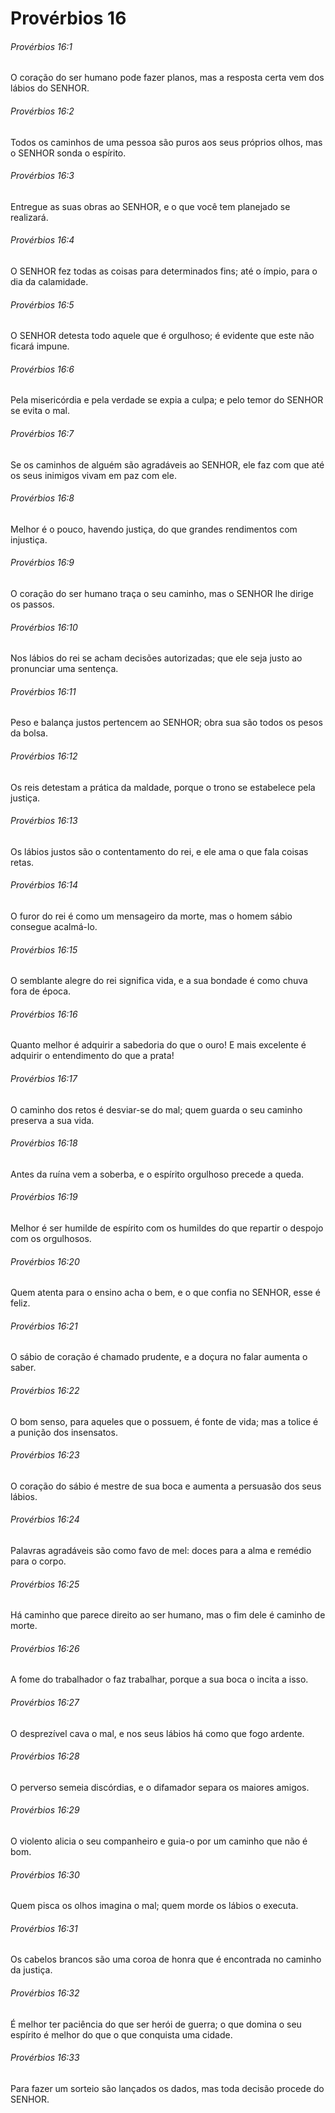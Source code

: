 # Provérbios 16

###### Provérbios 16:1

O coração do ser humano pode fazer planos, mas a resposta certa vem dos lábios do SENHOR.

###### Provérbios 16:2

Todos os caminhos de uma pessoa são puros aos seus próprios olhos, mas o SENHOR sonda o espírito.

###### Provérbios 16:3

Entregue as suas obras ao SENHOR, e o que você tem planejado se realizará.

###### Provérbios 16:4

O SENHOR fez todas as coisas para determinados fins; até o ímpio, para o dia da calamidade.

###### Provérbios 16:5

O SENHOR detesta todo aquele que é orgulhoso; é evidente que este não ficará impune.

###### Provérbios 16:6

Pela misericórdia e pela verdade se expia a culpa; e pelo temor do SENHOR se evita o mal.

###### Provérbios 16:7

Se os caminhos de alguém são agradáveis ao SENHOR, ele faz com que até os seus inimigos vivam em paz com ele.

###### Provérbios 16:8

Melhor é o pouco, havendo justiça, do que grandes rendimentos com injustiça.

###### Provérbios 16:9

O coração do ser humano traça o seu caminho, mas o SENHOR lhe dirige os passos.

###### Provérbios 16:10

Nos lábios do rei se acham decisões autorizadas; que ele seja justo ao pronunciar uma sentença.

###### Provérbios 16:11

Peso e balança justos pertencem ao SENHOR; obra sua são todos os pesos da bolsa.

###### Provérbios 16:12

Os reis detestam a prática da maldade, porque o trono se estabelece pela justiça.

###### Provérbios 16:13

Os lábios justos são o contentamento do rei, e ele ama o que fala coisas retas.

###### Provérbios 16:14

O furor do rei é como um mensageiro da morte, mas o homem sábio consegue acalmá-lo.

###### Provérbios 16:15

O semblante alegre do rei significa vida, e a sua bondade é como chuva fora de época.

###### Provérbios 16:16

Quanto melhor é adquirir a sabedoria do que o ouro! E mais excelente é adquirir o entendimento do que a prata!

###### Provérbios 16:17

O caminho dos retos é desviar-se do mal; quem guarda o seu caminho preserva a sua vida.

###### Provérbios 16:18

Antes da ruína vem a soberba, e o espírito orgulhoso precede a queda.

###### Provérbios 16:19

Melhor é ser humilde de espírito com os humildes do que repartir o despojo com os orgulhosos.

###### Provérbios 16:20

Quem atenta para o ensino acha o bem, e o que confia no SENHOR, esse é feliz.

###### Provérbios 16:21

O sábio de coração é chamado prudente, e a doçura no falar aumenta o saber.

###### Provérbios 16:22

O bom senso, para aqueles que o possuem, é fonte de vida; mas a tolice é a punição dos insensatos.

###### Provérbios 16:23

O coração do sábio é mestre de sua boca e aumenta a persuasão dos seus lábios.

###### Provérbios 16:24

Palavras agradáveis são como favo de mel: doces para a alma e remédio para o corpo.

###### Provérbios 16:25

Há caminho que parece direito ao ser humano, mas o fim dele é caminho de morte.

###### Provérbios 16:26

A fome do trabalhador o faz trabalhar, porque a sua boca o incita a isso.

###### Provérbios 16:27

O desprezível cava o mal, e nos seus lábios há como que fogo ardente.

###### Provérbios 16:28

O perverso semeia discórdias, e o difamador separa os maiores amigos.

###### Provérbios 16:29

O violento alicia o seu companheiro e guia-o por um caminho que não é bom.

###### Provérbios 16:30

Quem pisca os olhos imagina o mal; quem morde os lábios o executa.

###### Provérbios 16:31

Os cabelos brancos são uma coroa de honra que é encontrada no caminho da justiça.

###### Provérbios 16:32

É melhor ter paciência do que ser herói de guerra; o que domina o seu espírito é melhor do que o que conquista uma cidade.

###### Provérbios 16:33

Para fazer um sorteio são lançados os dados, mas toda decisão procede do SENHOR.

